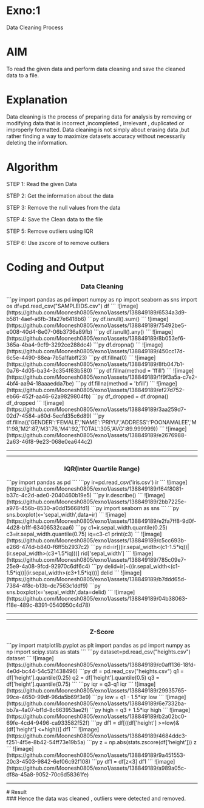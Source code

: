 # Exno:1
Data Cleaning Process

# AIM
To read the given data and perform data cleaning and save the cleaned data to a file.

# Explanation
Data cleaning is the process of preparing data for analysis by removing or modifying data that is incorrect ,incompleted , irrelevant , duplicated or improperly formatted. Data cleaning is not simply about erasing data ,but rather finding a way to maximize datasets accuracy without necessarily deleting the information.

# Algorithm
STEP 1: Read the given Data

STEP 2: Get the information about the data

STEP 3: Remove the null values from the data

STEP 4: Save the Clean data to the file

STEP 5: Remove outliers using IQR

STEP 6: Use zscore of to remove outliers

# Coding and Output  
<h3 align="center">Data Cleaning</h3>
```py
import pandas as pd
import numpy as np
import seaborn as sns
import os 
df=pd.read_csv("SAMPLEIDS.csv")
df
```
![image](https://github.com/Moonesh0805/exno1/assets/138849189/6534a3d9-b581-4aef-a6fb-3fa27e6418b6)
```py
df.isnull().sum()
```
![image](https://github.com/Moonesh0805/exno1/assets/138849189/75492be5-e008-40d4-8e07-06b3736a89fb)
```py
df.isnull().any()
```
![image](https://github.com/Moonesh0805/exno1/assets/138849189/8b053ef6-365a-4ba4-9cf9-3292ce288dc4)
```py
df.dropna()
```
![image](https://github.com/Moonesh0805/exno1/assets/138849189/450cc17d-6c5e-4490-88ea-7b5a1fabff23)
```py
df.fillna(0)
```
![image](https://github.com/Moonesh0805/exno1/assets/138849189/8fb047b1-0a76-4d05-ba34-3c354f63b580)
```py
df.fillna(method = 'ffill')
```
![image](https://github.com/Moonesh0805/exno1/assets/138849189/1f9f3a5a-c7e2-4bf4-aa94-18aaaedda7be)
```py
df.fillna(method = 'bfill')
```
![image](https://github.com/Moonesh0805/exno1/assets/138849189/ef27d752-eb66-452f-aa46-62a9829804fb)
```py
df_dropped = df.dropna()
df_dropped
```
![image](https://github.com/Moonesh0805/exno1/assets/138849189/3aa259d7-02d7-4584-a60d-5ecfd35c6d89)
```py
df.fillna({'GENDER':'FEMALE','NAME':'PRIYU','ADDRESS':'POONAMALEE','M1':98,'M2':87,'M3':76,'M4':92,'TOTAL':305,'AVG':89.999999})
```
![image](https://github.com/Moonesh0805/exno1/assets/138849189/e2676988-2a63-46f8-9e23-068e0ea644c2)
     
<hr><hr>

<h3 align="center">IQR(Inter Quartile Range)</h3>
```py
import pandas as pd
```
```py
ir=pd.read_csv('iris.csv')
ir
```
![image](https://github.com/Moonesh0805/exno1/assets/138849189/f64f8081-b37c-4c2d-ade0-2040460b19e5)
```py
ir.describe()
```
![image](https://github.com/Moonesh0805/exno1/assets/138849189/2bb7225e-a976-456b-8530-a0dd15668fd1)
```py
import seaborn as sns
```
```py
sns.boxplot(x='sepal_width',data=ir)
```
![image](https://github.com/Moonesh0805/exno1/assets/138849189/e2fa7ff8-9d0f-4d28-b1ff-63406532caa6)
```py
c1=ir.sepal_width.quantile(0.25)
c3=ir.sepal_width.quantile(0.75)
iq=c3-c1
print(c3)
```
![image](https://github.com/Moonesh0805/exno1/assets/138849189/c5cc693b-e266-474d-b840-f6ff5b2937c2)
```py
rid=ir[((ir.sepal_width<(c1-1.5*iq))|(ir.sepal_width>(c3+1.5*iq)))]
rid['sepal_width']
```
![image](https://github.com/Moonesh0805/exno1/assets/138849189/785c09e7-25e9-4a08-9fcd-92970c6df6c4)
```py
delid=ir[~((ir.sepal_width<(c1-1.5*iq))|(ir.sepal_width>(c3+1.5*iq)))]
delid
```
![image](https://github.com/Moonesh0805/exno1/assets/138849189/b7ddd65d-7384-4f8c-b13b-dc7563c1ddf9)
```py
sns.boxplot(x='sepal_width',data=delid)
```
![image](https://github.com/Moonesh0805/exno1/assets/138849189/04b38063-f18e-489c-8391-0540950c4d78)
<hr><hr>

<h3 align="center">Z-Score</h3>
```py                            
import matplotlib.pyplot as plt
import pandas as pd
import numpy as np
import scipy.stats as stats
```
```py
dataset=pd.read_csv("heights.csv")
dataset
```
![image](https://github.com/Moonesh0805/exno1/assets/138849189/c0aff136-18fd-4e0d-bc44-54c521438496)
```py
df = pd.read_csv("heights.csv")
q1 = df['height'].quantile(0.25)
q2 = df['height'].quantile(0.5)
q3 = df['height'].quantile(0.75)
```
```py
iqr = q3-q1
iqr
```
![image](https://github.com/Moonesh0805/exno1/assets/138849189/29935765-99ce-4650-99df-96da5b69f3e9)
```py
low = q1 - 1.5*iqr
low
```
![image](https://github.com/Moonesh0805/exno1/assets/138849189/6e7332ba-bb7a-4a07-bf1d-8c663953ae2f)
```py
high = q3 + 1.5*iqr
high
```
![image](https://github.com/Moonesh0805/exno1/assets/138849189/b2a02bc0-69fe-4cd4-9496-ca933582f52f)
```py
df1 = df[((df['height'] >=low)& (df['height'] <=high))]
df1
```
![image](https://github.com/Moonesh0805/exno1/assets/138849189/4684ddc3-f251-4f5e-8b42-54ff73e19b5a)
```py
z = np.abs(stats.zscore(df['height']))
z
```
![image](https://github.com/Moonesh0805/exno1/assets/138849189/9a451553-20c3-4503-9842-6ef06c92f108)
```py
df1 = df[z<3]
df1
```
![image](https://github.com/Moonesh0805/exno1/assets/138849189/a989a05c-df8a-45a8-9052-70c6d58361fe)
<hr>
# Result
<br>
### Hence the data was cleaned , outliers were detected and removed.

